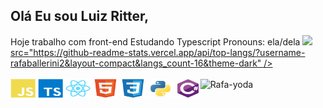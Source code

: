 ## Olá Eu sou Luiz Ritter,
<div>
Hoje trabalho com front-end
Estudando Typescript
Pronouns: ela/dela
<a href="https://beacons.ai/rafaballerini">
<img height="180em" src="https://github-readme-stats.vercel.app/api?username-rafaballerini2&show_icons-true&theme-dark&include_all_commits-true&count
<img height="180em"
</div>
src="https://github-readme-stats.vercel.app/api/top-langs/?username-rafaballerini2&layout-compact&langs_count-16&theme-dark" />
<div style="display: inline-block"><br>
<img align="center" alt="Rafa-Js" height="30" width="40" src="https://raw.githubusercontent.com/devicons/devicon/master/icons/javascript/javascript-plain.svg">
<img align="center" alt="Rafa-Ts" height="30" width="40" src="https://raw.githubusercontent.com/devicons/devicon/master/icons/typescript/typescript-plain.svg">
<img align="center" alt="Rafa-React" height="30" width="40" src="https://raw.githubusercontent.com/devicons/devicon/master/icons/react/react-original.svg">
<img align="center" alt="Rafa-HTML" height="30" width="40" src="https://raw.githubusercontent.com/devicons/devicon/master/icons/html5/html5-original.svg">
<img align="center" alt="Rafa-CSS" height="30" width="40" src="https://raw.githubusercontent.com/devicons/devicon/master/icons/css3/css3-original.svg">
<img align="center" alt="Rafa-Python" height="30" width="40" src="https://raw.githubusercontent.com/devicons/devicon/master/icons/python/python-original.svg">
<img align="center" alt="Rafa-Csharp" height="30" width="40" src="https://raw.githubusercontent.com/devicons/devicon/master/icons/csharp/csharp-original.svg">
<img align="right" alt="Rafa-yoda" src="hi.gif">
</div>
